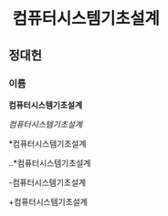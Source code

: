 #  컴퓨터시스템기초설계
## 정대헌
### 이름
**컴퓨터시스템기초설계**

*컴퓨터시스템기초설계*

*컴퓨터시스템기초설계

..*컴퓨터시스템기초설계

-컴퓨터시스템기초설계

+컴퓨터시스템기초설계
